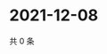 # 2021-12-08

共 0 条

<!-- BEGIN WEIBO -->
<!-- 最后更新时间 Wed Dec 08 2021 03:00:39 GMT+0800 (China Standard Time) -->

<!-- END WEIBO -->
